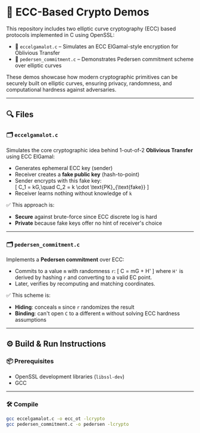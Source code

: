 # 🔐 ECC-Based Crypto Demos

This repository includes two elliptic curve cryptography (ECC) based protocols implemented in C using OpenSSL:

- 📌 `eccelgamalot.c` – Simulates an ECC ElGamal-style encryption for Oblivious Transfer
- 📌 `pedersen_commitment.c` – Demonstrates Pedersen commitment scheme over elliptic curves

These demos showcase how modern cryptographic primitives can be securely built on elliptic curves, ensuring privacy, randomness, and computational hardness against adversaries.

---

## 🔍 Files

### 🗂️ `eccelgamalot.c`

Simulates the core cryptographic idea behind 1-out-of-2 **Oblivious Transfer** using ECC ElGamal:

- Generates ephemeral ECC key (sender)
- Receiver creates a **fake public key** (hash-to-point)
- Sender encrypts with this fake key:  
  \[
  C_1 = kG,\quad C_2 = k \cdot \text{PK}_{\text{fake}}
  \]
- Receiver learns nothing without knowledge of `k`

✅ This approach is:
- **Secure** against brute-force since ECC discrete log is hard  
- **Private** because fake keys offer no hint of receiver's choice

---

### 🗂️ `pedersen_commitment.c`

Implements a **Pedersen commitment** over ECC:

- Commits to a value `m` with randomness `r`:
  \[
  C = mG + H'
  \]
  where `H'` is derived by hashing `r` and converting to a valid EC point.
- Later, verifies by recomputing and matching coordinates.

✅ This scheme is:
- **Hiding**: conceals `m` since `r` randomizes the result  
- **Binding**: can't open `C` to a different `m` without solving ECC hardness assumptions

---

## ⚙️ Build & Run Instructions

### 📦 Prerequisites

- OpenSSL development libraries (`libssl-dev`)
- GCC

---

### 🛠️ Compile

```bash
gcc eccelgamalot.c -o ecc_ot -lcrypto
gcc pedersen_commitment.c -o pedersen -lcrypto
